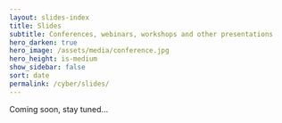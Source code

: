 ```yaml
---
layout: slides-index
title: Slides
subtitle: Conferences, webinars, workshops and other presentations
hero_darken: true
hero_image: /assets/media/conference.jpg
hero_height: is-medium
show_sidebar: false
sort: date
permalink: /cyber/slides/
---
```


Coming soon, stay tuned...

